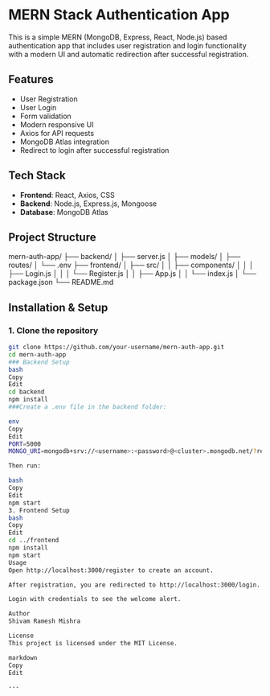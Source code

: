 # MERN Stack Authentication App

This is a simple MERN (MongoDB, Express, React, Node.js) based authentication app that includes user registration and login functionality with a modern UI and automatic redirection after successful registration.

## Features

- User Registration
- User Login
- Form validation
- Modern responsive UI
- Axios for API requests
- MongoDB Atlas integration
- Redirect to login after successful registration

## Tech Stack

- **Frontend**: React, Axios, CSS
- **Backend**: Node.js, Express.js, Mongoose
- **Database**: MongoDB Atlas

## Project Structure

mern-auth-app/ ├── backend/ │ ├── server.js │ ├── models/ │ ├── routes/ │ └── .env ├── frontend/ │ ├── src/ │ │ ├── components/ │ │ │ ├── Login.js │ │ │ └── Register.js │ │ ├── App.js │ │ └── index.js │ └── package.json └── README.md

## Installation & Setup

### 1. Clone the repository

```bash
git clone https://github.com/your-username/mern-auth-app.git
cd mern-auth-app
### Backend Setup
bash
Copy
Edit
cd backend
npm install
###Create a .env file in the backend folder:

env
Copy
Edit
PORT=5000
MONGO_URI=mongodb+srv://<username>:<password>@<cluster>.mongodb.net/?retryWrites=true&w=majority

Then run:

bash
Copy
Edit
npm start
3. Frontend Setup
bash
Copy
Edit
cd ../frontend
npm install
npm start
Usage
Open http://localhost:3000/register to create an account.

After registration, you are redirected to http://localhost:3000/login.

Login with credentials to see the welcome alert.

Author
Shivam Ramesh Mishra

License
This project is licensed under the MIT License.

markdown
Copy
Edit

---


 
